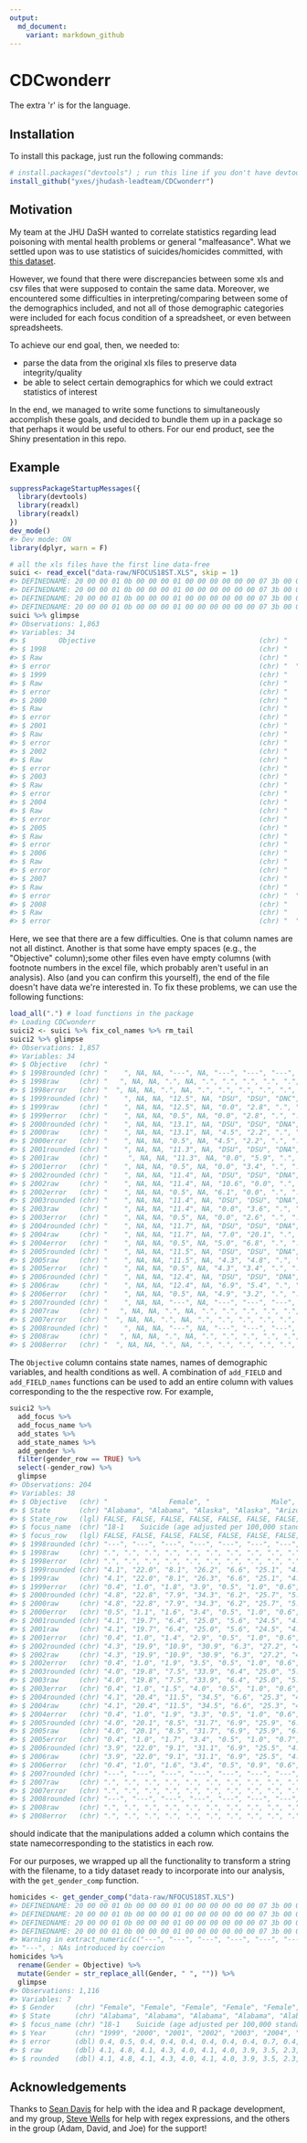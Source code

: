 ```yaml
---
output:
  md_document:
    variant: markdown_github
---
```


<!-- README.md is generated from README.Rmd. Please edit that file -->



# CDCwonderr

The extra 'r' is for the language.

## Installation

To install this package, just run the following commands: 


```r
# install.packages("devtools") ; run this line if you don't have devtools
install_github("yxes/jhudash-leadteam/CDCwonderr")
```


## Motivation

My team at the JHU DaSH wanted to correlate statistics regarding lead poisoning 
with mental health problems or general "malfeasance". What we settled upon was 
to use statistics of suicides/homicides committed, with [this dataset](ftp://ftp.cdc.gov/pub/Health_Statistics/NCHS/Datasets/DATA2010/State_data_tables/). 

However, we found that there were discrepancies between some xls and 
csv files that were supposed to contain the same data. Moreover, we encountered some difficulties in interpreting/comparing between some of the demographics included, and not all of those demographic categories were included for each focus condition of a spreadsheet, or even between spreadsheets. 

To achieve our end goal, then, we needed to: 
- parse the data from the original xls files to preserve data integrity/quality 
- be able to select certain demographics for which we could extract statistics of interest

In the end, we managed to write some functions to simultaneously accomplish these goals, and decided to bundle them up in a package so that perhaps it would be useful to others. For our end product, see the Shiny presentation in this repo.


## Example




```r
suppressPackageStartupMessages({
  library(devtools)
  library(readxl)
  library(readxl)
})  
dev_mode()
#> Dev mode: ON
library(dplyr, warn = F)

# all the xls files have the first line data-free
suici <- read_excel("data-raw/NFOCUS18ST.XLS", skip = 1)
#> DEFINEDNAME: 20 00 00 01 0b 00 00 00 01 00 00 00 00 00 00 07 3b 00 00 01 00 01 00 00 00 ff 00 
#> DEFINEDNAME: 20 00 00 01 0b 00 00 00 01 00 00 00 00 00 00 07 3b 00 00 01 00 01 00 00 00 ff 00 
#> DEFINEDNAME: 20 00 00 01 0b 00 00 00 01 00 00 00 00 00 00 07 3b 00 00 01 00 01 00 00 00 ff 00 
#> DEFINEDNAME: 20 00 00 01 0b 00 00 00 01 00 00 00 00 00 00 07 3b 00 00 01 00 01 00 00 00 ff 00
suici %>% glimpse
#> Observations: 1,863
#> Variables: 34
#> $        Objective                                        (chr) "     ...
#> $ 1998                                                    (chr) "    "...
#> $ Raw                                                     (chr) "   ",...
#> $ error                                                   (chr) "  ", ...
#> $ 1999                                                    (chr) "    "...
#> $ Raw                                                     (chr) "    "...
#> $ error                                                   (chr) "    "...
#> $ 2000                                                    (chr) "    "...
#> $ Raw                                                     (chr) "    "...
#> $ error                                                   (chr) "    "...
#> $ 2001                                                    (chr) "    "...
#> $ Raw                                                     (chr) "     ...
#> $ error                                                   (chr) "    "...
#> $ 2002                                                    (chr) "    "...
#> $ Raw                                                     (chr) "    "...
#> $ error                                                   (chr) "    "...
#> $ 2003                                                    (chr) "    "...
#> $ Raw                                                     (chr) "    "...
#> $ error                                                   (chr) "    "...
#> $ 2004                                                    (chr) "    "...
#> $ Raw                                                     (chr) "    "...
#> $ error                                                   (chr) "    "...
#> $ 2005                                                    (chr) "    "...
#> $ Raw                                                     (chr) "    "...
#> $ error                                                   (chr) "    "...
#> $ 2006                                                    (chr) "    "...
#> $ Raw                                                     (chr) "    "...
#> $ error                                                   (chr) "    "...
#> $ 2007                                                    (chr) "    "...
#> $ Raw                                                     (chr) "   ",...
#> $ error                                                   (chr) "  ", ...
#> $ 2008                                                    (chr) "    "...
#> $ Raw                                                     (chr) "   ",...
#> $ error                                                   (chr) "  ", ...
```

Here, we see that there are a few difficulties. One is that column names are not all distinct. Another is that some have empty spaces (e.g., the "Objective" column);some other files even have empty columns (with footnote numbers in the excel file, which probably aren't useful in an analysis). Also (and you can confirm this yourself), the end of the file doesn't have data we're interested in. To fix these problems, we can use the following functions: 


```r
load_all(".") # load functions in the package
#> Loading CDCwonderr
suici2 <- suici %>% fix_col_names %>% rm_tail
suici2 %>% glimpse
#> Observations: 1,857
#> Variables: 34
#> $ Objective   (chr) "                                                 ...
#> $ 1998rounded (chr) "    ", NA, NA, "---", NA, "---", "---", "---", "-...
#> $ 1998raw     (chr) "   ", NA, NA, ".", NA, ".", ".", ".", ".", ".", "...
#> $ 1998error   (chr) "  ", NA, NA, ".", NA, ".", ".", ".", ".", ".", "....
#> $ 1999rounded (chr) "    ", NA, NA, "12.5", NA, "DSU", "DSU", "DNC", "...
#> $ 1999raw     (chr) "    ", NA, NA, "12.5", NA, "0.0", "2.8", ".", "."...
#> $ 1999error   (chr) "    ", NA, NA, "0.5", NA, "0.0", "2.8", ".", ".",...
#> $ 2000rounded (chr) "    ", NA, NA, "13.1", NA, "DSU", "DSU", "DNA", "...
#> $ 2000raw     (chr) "    ", NA, NA, "13.1", NA, "4.5", "2.2", ".", "."...
#> $ 2000error   (chr) "    ", NA, NA, "0.5", NA, "4.5", "2.2", ".", ".",...
#> $ 2001rounded (chr) "    ", NA, NA, "11.3", NA, "DSU", "DSU", "DNA", "...
#> $ 2001raw     (chr) "     ", NA, NA, "11.3", NA, "0.0", "5.9", ".", "....
#> $ 2001error   (chr) "    ", NA, NA, "0.5", NA, "0.0", "3.4", ".", ".",...
#> $ 2002rounded (chr) "    ", NA, NA, "11.4", NA, "DSU", "DSU", "DNA", "...
#> $ 2002raw     (chr) "    ", NA, NA, "11.4", NA, "10.6", "0.0", ".", "....
#> $ 2002error   (chr) "    ", NA, NA, "0.5", NA, "6.1", "0.0", ".", ".",...
#> $ 2003rounded (chr) "    ", NA, NA, "11.4", NA, "DSU", "DSU", "DNA", "...
#> $ 2003raw     (chr) "    ", NA, NA, "11.4", NA, "0.0", "3.6", ".", "."...
#> $ 2003error   (chr) "    ", NA, NA, "0.5", NA, "0.0", "2.6", ".", ".",...
#> $ 2004rounded (chr) "    ", NA, NA, "11.7", NA, "DSU", "DSU", "DNA", "...
#> $ 2004raw     (chr) "    ", NA, NA, "11.7", NA, "7.0", "20.1", ".", "....
#> $ 2004error   (chr) "    ", NA, NA, "0.5", NA, "5.0", "6.8", ".", ".",...
#> $ 2005rounded (chr) "    ", NA, NA, "11.5", NA, "DSU", "DSU", "DNA", "...
#> $ 2005raw     (chr) "    ", NA, NA, "11.5", NA, "4.3", "4.8", ".", "."...
#> $ 2005error   (chr) "    ", NA, NA, "0.5", NA, "4.3", "3.4", ".", ".",...
#> $ 2006rounded (chr) "    ", NA, NA, "12.4", NA, "DSU", "DSU", "DNA", "...
#> $ 2006raw     (chr) "    ", NA, NA, "12.4", NA, "6.9", "5.4", ".", "."...
#> $ 2006error   (chr) "    ", NA, NA, "0.5", NA, "4.9", "3.2", ".", ".",...
#> $ 2007rounded (chr) "    ", NA, NA, "---", NA, "---", "---", "---", "-...
#> $ 2007raw     (chr) "   ", NA, NA, ".", NA, ".", ".", ".", ".", ".", "...
#> $ 2007error   (chr) "  ", NA, NA, ".", NA, ".", ".", ".", ".", ".", "....
#> $ 2008rounded (chr) "    ", NA, NA, "---", NA, "---", "---", "---", "-...
#> $ 2008raw     (chr) "   ", NA, NA, ".", NA, ".", ".", ".", ".", ".", "...
#> $ 2008error   (chr) "  ", NA, NA, ".", NA, ".", ".", ".", ".", ".", "....
```

The `Objective` column contains state names, names of demographic variables, and health conditions as well. A combination of `add_FIELD` and `add_FIELD_names` functions can be used to add an entire column with values corresponding to the the respective row. For example, 


```r
suici2 %>% 
  add_focus %>% 
  add_focus_name %>%
  add_states %>% 
  add_state_names %>% 
  add_gender %>% 
  filter(gender_row == TRUE) %>% 
  select(-gender_row) %>% 
  glimpse
#> Observations: 204
#> Variables: 38
#> $ Objective   (chr) "               Female", "               Male", " ...
#> $ State       (chr) "Alabama", "Alabama", "Alaska", "Alaska", "Arizona...
#> $ State_row   (lgl) FALSE, FALSE, FALSE, FALSE, FALSE, FALSE, FALSE, F...
#> $ focus_name  (chr) "18-1    Suicide (age adjusted per 100,000 standar...
#> $ focus_row   (lgl) FALSE, FALSE, FALSE, FALSE, FALSE, FALSE, FALSE, F...
#> $ 1998rounded (chr) "---", "---", "---", "---", "---", "---", "---", "...
#> $ 1998raw     (chr) ".", ".", ".", ".", ".", ".", ".", ".", ".", ".", ...
#> $ 1998error   (chr) ".", ".", ".", ".", ".", ".", ".", ".", ".", ".", ...
#> $ 1999rounded (chr) "4.1", "22.0", "8.1", "26.2", "6.6", "25.1", "4.4"...
#> $ 1999raw     (chr) "4.1", "22.0", "8.1", "26.3", "6.6", "25.1", "4.4"...
#> $ 1999error   (chr) "0.4", "1.0", "1.8", "3.9", "0.5", "1.0", "0.6", "...
#> $ 2000rounded (chr) "4.8", "22.8", "7.9", "34.3", "6.2", "25.7", "5.0"...
#> $ 2000raw     (chr) "4.8", "22.8", "7.9", "34.3", "6.2", "25.7", "5.0"...
#> $ 2000error   (chr) "0.5", "1.1", "1.6", "3.4", "0.5", "1.0", "0.6", "...
#> $ 2001rounded (chr) "4.1", "19.7", "6.4", "25.0", "5.6", "24.5", "4.9"...
#> $ 2001raw     (chr) "4.1", "19.7", "6.4", "25.0", "5.6", "24.5", "4.9"...
#> $ 2001error   (chr) "0.4", "1.0", "1.4", "2.9", "0.5", "1.0", "0.6", "...
#> $ 2002rounded (chr) "4.3", "19.9", "10.9", "30.9", "6.3", "27.2", "4.9...
#> $ 2002raw     (chr) "4.3", "19.9", "10.9", "30.9", "6.3", "27.2", "4.9...
#> $ 2002error   (chr) "0.4", "1.0", "1.9", "3.5", "0.5", "1.0", "0.6", "...
#> $ 2003rounded (chr) "4.0", "19.8", "7.5", "33.9", "6.4", "25.0", "5.2"...
#> $ 2003raw     (chr) "4.0", "19.8", "7.5", "33.9", "6.4", "25.0", "5.2"...
#> $ 2003error   (chr) "0.4", "1.0", "1.5", "4.0", "0.5", "1.0", "0.6", "...
#> $ 2004rounded (chr) "4.1", "20.4", "11.5", "34.5", "6.6", "25.3", "4.9...
#> $ 2004raw     (chr) "4.1", "20.4", "11.5", "34.5", "6.6", "25.3", "4.9...
#> $ 2004error   (chr) "0.4", "1.0", "1.9", "3.3", "0.5", "1.0", "0.6", "...
#> $ 2005rounded (chr) "4.0", "20.1", "8.5", "31.7", "6.9", "25.9", "6.0"...
#> $ 2005raw     (chr) "4.0", "20.1", "8.5", "31.7", "6.9", "25.9", "6.0"...
#> $ 2005error   (chr) "0.4", "1.0", "1.7", "3.4", "0.5", "1.0", "0.7", "...
#> $ 2006rounded (chr) "3.9", "22.0", "9.1", "31.1", "6.9", "25.5", "4.4"...
#> $ 2006raw     (chr) "3.9", "22.0", "9.1", "31.1", "6.9", "25.5", "4.4"...
#> $ 2006error   (chr) "0.4", "1.0", "1.6", "3.4", "0.5", "0.9", "0.6", "...
#> $ 2007rounded (chr) "---", "---", "---", "---", "---", "---", "---", "...
#> $ 2007raw     (chr) ".", ".", ".", ".", ".", ".", ".", ".", ".", ".", ...
#> $ 2007error   (chr) ".", ".", ".", ".", ".", ".", ".", ".", ".", ".", ...
#> $ 2008rounded (chr) "---", "---", "---", "---", "---", "---", "---", "...
#> $ 2008raw     (chr) ".", ".", ".", ".", ".", ".", ".", ".", ".", ".", ...
#> $ 2008error   (chr) ".", ".", ".", ".", ".", ".", ".", ".", ".", ".", ...
```

should indicate that the manipulations added a column which contains the state namecorresponding to the statistics in each row. 

For our purposes, we wrapped up all the functionality to transform a string with the filename, to a tidy dataset ready to incorporate into our analysis, with the `get_gender_comp` function.


```r
homicides <- get_gender_comp("data-raw/NFOCUS18ST.XLS")
#> DEFINEDNAME: 20 00 00 01 0b 00 00 00 01 00 00 00 00 00 00 07 3b 00 00 01 00 01 00 00 00 ff 00 
#> DEFINEDNAME: 20 00 00 01 0b 00 00 00 01 00 00 00 00 00 00 07 3b 00 00 01 00 01 00 00 00 ff 00 
#> DEFINEDNAME: 20 00 00 01 0b 00 00 00 01 00 00 00 00 00 00 07 3b 00 00 01 00 01 00 00 00 ff 00 
#> DEFINEDNAME: 20 00 00 01 0b 00 00 00 01 00 00 00 00 00 00 07 3b 00 00 01 00 01 00 00 00 ff 00
#> Warning in extract_numeric(c("---", "---", "---", "---", "---", "---",
#> "---", : NAs introduced by coercion
homicides %>% 
  rename(Gender = Objective) %>% 
  mutate(Gender = str_replace_all(Gender, " ", "")) %>% 
  glimpse
#> Observations: 1,116
#> Variables: 7
#> $ Gender     (chr) "Female", "Female", "Female", "Female", "Female", "...
#> $ State      (chr) "Alabama", "Alabama", "Alabama", "Alabama", "Alabam...
#> $ focus_name (chr) "18-1    Suicide (age adjusted per 100,000 standard...
#> $ Year       (chr) "1999", "2000", "2001", "2002", "2003", "2004", "20...
#> $ error      (dbl) 0.4, 0.5, 0.4, 0.4, 0.4, 0.4, 0.4, 0.4, 0.7, 0.4, 0...
#> $ raw        (dbl) 4.1, 4.8, 4.1, 4.3, 4.0, 4.1, 4.0, 3.9, 3.5, 2.3, 3...
#> $ rounded    (dbl) 4.1, 4.8, 4.1, 4.3, 4.0, 4.1, 4.0, 3.9, 3.5, 2.3, 3...
```


## Acknowledgements

Thanks to [Sean Davis](http://watson.nci.nih.gov/~sdavis/) for help with the idea and R package development, and my group, [Steve Wells](http://stevenwells.com/) for help with regex expressions, and the others in the group (Adam, David, and Joe) for the support!


